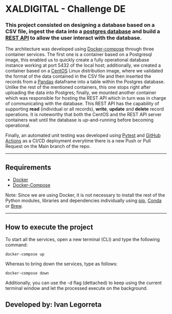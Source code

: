 # XALDIGITAL - Challenge DE

### This project consisted on designing a database based on a CSV file, ingest the data into a [postgres database](https://www.postgresql.org/) and build a [REST API](https://www.redhat.com/en/topics/api/what-is-a-rest-api) to allow the user interact with the database.

The architecture was developed using [Docker-compose](https://docs.docker.com/compose/) through three container services. The first one is a container based on a Postgresql image, this enabled us to quickly create a fully operational database instance working at port 5432 of the local host; additionally, we created a container based on a [CentOS](https://www.centos.org/) Linux distribution image, where we validated the format of the data contained in the CSV file and then inserted the records from  a [Pandas](https://pandas.pydata.org/) dataframe into a table within the Postgres database. Unlike the rest of the mentioned containers, this one stops right after uploading the data into Postgres; finally, we mounted another container which was responsible for hosting the REST API which in turn was in charge of communicating with the database. This REST API has the capability of supporting **read** (individual or all records), **write**, **update** and **delete** record operations. It is noteworthy that both the CentOS and the REST API server containers wait until the database is up-and-running before becoming operational.

Finally, an automated unit testing was developed using [Pytest](https://docs.pytest.org/en/7.0.x/) and [GitHub Actions](https://docs.github.com/en/actions) as a CI/CD deployment everytime there is a new Push or Pull Request on the Main branch of the repo. 

---
## Requirements
* [Docker](https://docs.docker.com/get-docker/)
* [Docker-Compose](https://docs.docker.com/compose/install/)

Note: Since we are using Docker, it is not necessary to install the rest of the Python modules, libraries and dependencies individually using [pip](https://pypi.org/project/pip/), [Conda](https://docs.conda.io/en/latest/) or [Brew](https://brew.sh/).

---
## How to execute the project
To start all the services, open a new terminal (CLI) and type the following command:
```
docker-compose up
```
Whereas to bring down the services, type as follows:
```
docker-compose down
```
Additionally, you can use the -d flag (dettached) to keep using the current terminal window and let the processed execute on the background. 

## Developed by: Ivan Legorreta
